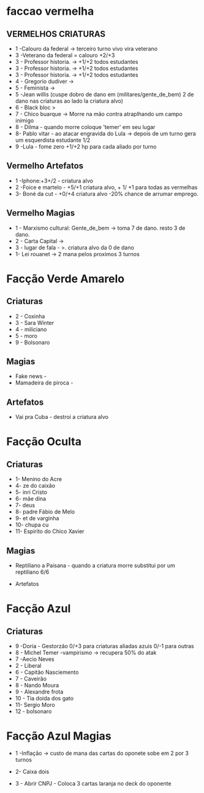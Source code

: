 # faccao vermelha
## VERMELHOS CRIATURAS
- 1 -Calouro da federal -> terceiro turno vivo vira veterano
- 3 -Veterano da federal  = calouro +2/+3
- 3 - Professor historia. -> +1/+2 todos estudantes
- 3 - Professor historia. -> +1/+2 todos estudantes
- 3 - Professor historia. -> +1/+2 todos estudantes
- 4 - Gregorio dudiver -> 
- 5 - Feminista -> 
- 5 -Jean willis (cuspe dobro de dano em (militares/gente_de_bem) 2 de dano nas criaturas ao lado la criatura alvo)
- 6 - Black bloc >  
- 7 - Chico buarque ->  Morre na mão contra atraplhando um campo inimigo
- 8 - Dilma - quando morre coloque 'temer' em seu lugar
- 8- Pablo vitar - ao atacar engravida do Lula -> depois de um turno gera um esquerdista estudante 1/2
- 9 -Lula - fome zero +1/+2 hp para cada aliado por turno

## Vermelho Artefatos
- 1 -Iphone:+3+/2  - criatura alvo
- 2 -Foice e martelo -  +5/+1 criatura alvo, + 1/ +1 para todas as vermelhas
- 3- Boné da cut - +0/+4 criatura alvo -20% chance de arrumar emprego.

## Vermelho Magias
- 1 - Marxismo cultural:  Gente_de_bem -> toma 7 de dano. resto 3 de dano.
- 2 - Carta Capital ->
- 3 - lugar de fala - >. criatura alvo da 0 de dano
- 1- Lei rouanet -> 2 mana pelos proximos 3 turnos

# Facção Verde Amarelo


## Criaturas

- 2 - Coxinha 
- 3 - Sara Winter
- 4 - miliciano
- 5 - moro
- 9 - Bolsonaro

## Magias 
- Fake news - 
- Mamadeira de piroca - 


## Artefatos 
- Vai pra Cuba  -  destroi a criatura alvo


# Facção Oculta

## Criaturas
- 1- Menino do Acre
- 4- ze do caixão 
- 5- inri Cristo
- 6- mãe dina
- 7- deus
- 8- padre Fábio de Melo
- 9- et de varginha
- 10- chupa cu
- 11- Espirito do Chico Xavier

## Magias 
- Reptiliano a Paisana - quando a criatura morre substitui por um reptiliano 6/6

- Artefatos 




# Facção Azul 
## Criaturas

- 9  -Doria - Gestorzão 0/+3 para criaturas aliadas azuis 0/-1 para outras
- 8 - Michel Temer -vampirismo -> recupera 50% do atak
- 7 -Aecio Neves
- 2 - Liberal 
- 6 - Capitão Nasciemento
- 7 - Caveirão
- 8 - Nando Moura
- 9 - Alexandre frota
- 10 - Tia doida dos gato
- 11- Sergio Moro
- 12 - bolsonaro 


# Facção Azul Magias
 - 1 -Inflação -> custo de mana das cartas do oponete sobe em 2 por 3 turnos
   
 - 2- Caixa dois 
   
 - 3 - Abrir CNPJ - Coloca 3 cartas laranja no deck do oponente